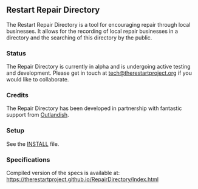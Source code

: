 ## Restart Repair Directory

The Restart Repair Directory is a tool for encouraging repair through local businesses.  It allows for the recording of local repair businesses in a directory and the searching of this directory by the public.

### Status

The Repair Directory is currently in alpha and is undergoing active testing and development.  Please get in touch at tech@therestartproject.org if you would like to collaborate.

### Credits

The Repair Directory has been developed in partnership with fantastic support from [Outlandish](https://www.outlandish.com/).

### Setup

See the [INSTALL](INSTALL.md) file.

### Specifications

Compiled version of the specs is available at: https://therestartproject.github.io/RepairDirectory/Index.html
